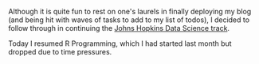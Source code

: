 <p>Although it is quite fun to rest on one's laurels in finally deploying my blog (and being hit with waves of tasks to add to my list of todos), I decided to follow through in continuing the <a href="https://www.coursera.org/specialization/jhudatascience/1" target="_blank">Johns Hopkins Data Science track</a>.</p>

<p>Today I resumed R Programming, which I had started last month but dropped due to time pressures.</p>